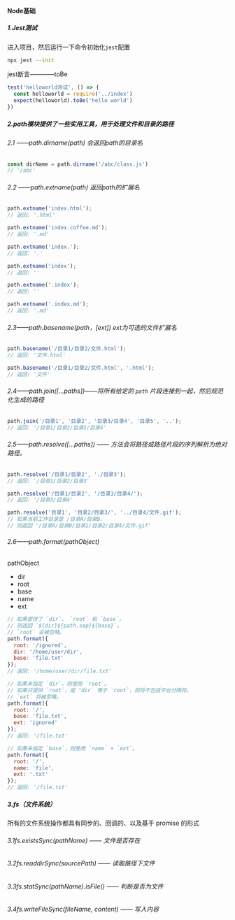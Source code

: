 #### Node基础

##### 1.Jest测试

进入项目，然后运行一下命令初始化`jest`配置

```bash
npx jest --init				
```

jest断言————toBe

```js
test('helloworld测试', () => {
  const helloworld = require('../index')
  expect(helloworld).toBe('hello world')
})
```

##### 2.path模块提供了一些实用工具，用于处理文件和目录的路径

###### 2.1 ——path.dirname(path) 会返回path的目录名

```js
const dirName = path.dirname('/abc/class.js')
// '/abc'
```

###### 2.2 ——path.extname(path) 返回path的扩展名

```js
path.extname('index.html');
// 返回: '.html'

path.extname('index.coffee.md');
// 返回: '.md'

path.extname('index.');
// 返回: '.'

path.extname('index');
// 返回: ''

path.extname('.index');
// 返回: ''

path.extname('.index.md');
// 返回: '.md'
```

###### 2.3——path.basename(path，[ext]) ext为<string>可选的文件扩展名

```js
path.basename('/目录1/目录2/文件.html');
// 返回: '文件.html'

path.basename('/目录1/目录2/文件.html', '.html');
// 返回: '文件'
```

###### 2.4——path.join([...paths])——将所有给定的 `path` 片段连接到一起，然后规范化生成的路径

```js
path.join('/目录1', '目录2', '目录3/目录4', '目录5', '..');
// 返回: '/目录1/目录2/目录3/目录4'
```

###### 2.5——path.resolve([...paths]) —— 方法会将路径或路径片段的序列解析为绝对路径。

```js
path.resolve('/目录1/目录2', './目录3');
// 返回: '/目录1/目录2/目录3'

path.resolve('/目录1/目录2', '/目录3/目录4/');
// 返回: '/目录3/目录4'

path.resolve('目录1', '目录2/目录3/', '../目录4/文件.gif');
// 如果当前工作目录是 /目录A/目录B，
// 则返回 '/目录A/目录B/目录1/目录2/目录4/文件.gif'
```

###### 2.6——path.format(pathObject)

pathObject<Object>

- dir
- root
- base
- name
- ext

```js
// 如果提供了 `dir`、 `root` 和 `base`，
// 则返回 `${dir}${path.sep}${base}`。
// `root` 会被忽略。
path.format({
  root: '/ignored',
  dir: '/home/user/dir',
  base: 'file.txt'
});
// 返回: '/home/user/dir/file.txt'

// 如果未指定 `dir`，则使用 `root`。 
// 如果只提供 `root`，或 'dir` 等于 `root`，则将不包括平台分隔符。 
// `ext` 将被忽略。
path.format({
  root: '/',
  base: 'file.txt',
  ext: 'ignored'
});
// 返回: '/file.txt'

// 如果未指定 `base`，则使用 `name` + `ext`。
path.format({
  root: '/',
  name: 'file',
  ext: '.txt'
});
// 返回: '/file.txt'
```

##### 3.fs（文件系统）

所有的文件系统操作都具有同步的、回调的、以及基于 promise 的形式

###### 3.1fs.existsSync(pathName) —— 文件是否存在

###### 3.2fs.readdirSync(sourcePath) —— 读取路径下文件

###### 3.3fs.statSync(pathName).isFile() —— 判断是否为文件

###### 3.4fs.writeFileSync(fileName, content) —— 写入内容